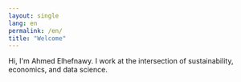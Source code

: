 ```yaml
---
layout: single
lang: en
permalink: /en/
title: "Welcome"
---
```


Hi, I'm Ahmed Elhefnawy. I work at the intersection of sustainability, economics, and data science.
